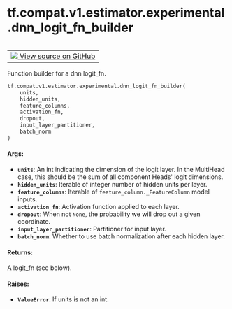 <div itemscope itemtype="http://developers.google.com/ReferenceObject">
<meta itemprop="name" content="tf.compat.v1.estimator.experimental.dnn_logit_fn_builder" />
<meta itemprop="path" content="Stable" />
</div>

# tf.compat.v1.estimator.experimental.dnn_logit_fn_builder

<!-- Insert buttons -->

<table class="tfo-notebook-buttons tfo-api" align="left">

<td>
  <a target="_blank" href="https://github.com/tensorflow/estimator/tree/master/tensorflow_estimator/python/estimator/canned/dnn.py">
    <img src="https://www.tensorflow.org/images/GitHub-Mark-32px.png" />
    View source on GitHub
  </a>
</td></table>



<!-- Start diff -->
Function builder for a dnn logit_fn.

``` python
tf.compat.v1.estimator.experimental.dnn_logit_fn_builder(
    units,
    hidden_units,
    feature_columns,
    activation_fn,
    dropout,
    input_layer_partitioner,
    batch_norm
)
```



<!-- Placeholder for "Used in" -->


#### Args:


* <b>`units`</b>: An int indicating the dimension of the logit layer.  In the
  MultiHead case, this should be the sum of all component Heads' logit
  dimensions.
* <b>`hidden_units`</b>: Iterable of integer number of hidden units per layer.
* <b>`feature_columns`</b>: Iterable of `feature_column._FeatureColumn` model inputs.
* <b>`activation_fn`</b>: Activation function applied to each layer.
* <b>`dropout`</b>: When not `None`, the probability we will drop out a given
  coordinate.
* <b>`input_layer_partitioner`</b>: Partitioner for input layer.
* <b>`batch_norm`</b>: Whether to use batch normalization after each hidden layer.


#### Returns:

A logit_fn (see below).



#### Raises:


* <b>`ValueError`</b>: If units is not an int.